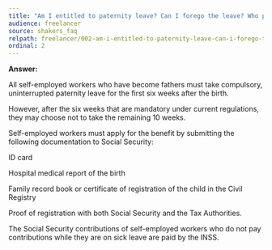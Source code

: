 ```yaml
---
title: "Am I entitled to paternity leave? Can I forego the leave? Who pays for paternity leave?"
audience: freelancer
source: shakers_faq
relpath: freelancer/002-am-i-entitled-to-paternity-leave-can-i-forego-the-leave-who-pays-for-paternity-leave.md
ordinal: 2
---
```


**Answer:**

All self-employed workers who have become fathers must take compulsory, uninterrupted paternity leave for the first six weeks after the birth.

However, after the six weeks that are mandatory under current regulations, they may choose not to take the remaining 10 weeks.

Self-employed workers must apply for the benefit by submitting the following documentation to Social Security:

ID card

Hospital medical report of the birth

Family record book or certificate of registration of the child in the Civil Registry

Proof of registration with both Social Security and the Tax Authorities.

The Social Security contributions of self-employed workers who do not pay contributions while they are on sick leave are paid by the INSS.
